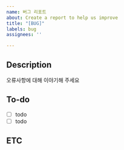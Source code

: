 ```yaml
---
name: 버그 리포트
about: Create a report to help us improve
title: "[BUG]"
labels: bug
assignees: ''

---
```


## Description
오류사항에 대해 이야기해 주세요

## To-do
- [ ] todo
- [ ] todo

## ETC
